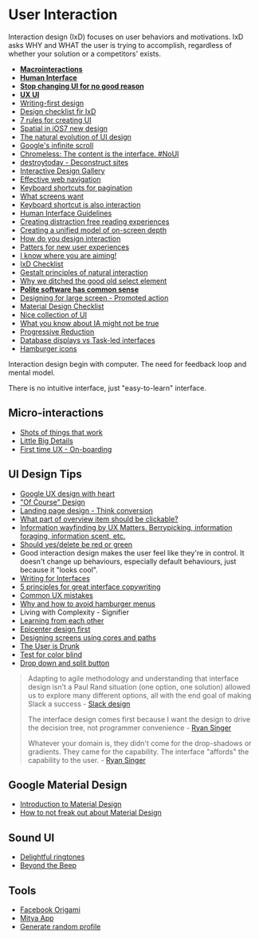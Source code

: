 # User Interaction

Interaction design (IxD) focuses on user behaviors and motivations. IxD asks WHY and WHAT the user is trying to accomplish, regardless of whether your solution or a competitors' exists.

* [**Macrointeractions**](https://medium.com/@mkruz/macrointeractions-f0a16eaaf593)
* [**Human Interface**](http://humanistinterface.com/)
* [**Stop changing UI for no good reason**](https://lobste.rs/s/kiq75p/stop_changing_uis_for_no_good_reason)
* [**UX UI**](http://designmodo.com/ux-ui/)
* [Writing-first design](https://signalvnoise.com/posts/3801-writing-first-design)
* [Design checklist fir IxD](https://medium.com/@tinkadoic/design-checklist-for-ixd-students-419dbbe1c1d3)
* [7 rules for creating UI](https://medium.com/@erikdkennedy/7-rules-for-creating-gorgeous-ui-part-1-559d4e805cda)
* [Spatial in iOS7 new design](http://www.quora.com/iOS-7/Is-the-new-Apple-iOS-7-look-an-improvement)
* [The natural evolution of UI design](https://medium.com/philosophy-logic/fe76f0355c75)
* [Google's infinite scroll](http://googlewebmastercentral.blogspot.sg/2014/02/infinite-scroll-search-friendly.html)
* [Chromeless: The content is the interface. #NoUI](http://designmind.frogdesign.com/blog/chromeless-the-content-is-the-interface.html)
* [destroytoday - Deconstruct sites](http://destroytoday.com/)
* [Interactive Design Gallery](http://interactive-design.co.il/)
* [Effective web navigation](http://www.uxbooth.com/articles/effective-presentation-of-a-websites-navigation/)
* [Keyboard shortcuts for pagination](http://osvaldas.info/keyboard-shortcuts-for-pagination)
* [What screens want](http://frankchimero.com/talks/what-screens-want/transcript/)
* [Keyboard shortcut is also interaction](http://spaceandtim.es/posts/the-invisible-interface)
* [Human Interface Guidelines](http://humaninterfaceguidelines.tumblr.com/)
* [Creating distraction free reading experiences](http://azumbrunnen.me/blog/creating-distraction-free-reading-experiences/)
* [Creating a unified model of on-screen depth](https://medium.com/@danerossenrode/a-unified-model-of-on-screen-depth-ae96561b6094)
* [How do you design interaction](http://www.smashingmagazine.com/2014/07/21/how-do-you-design-interaction/)
* [Patters for new user experiences](http://www.kryshiggins.com/patterns-for-new-user-experiences/)
* [I know where you are aiming!](https://medium.com/@cihadturhan/a-ux-idea-i-know-where-you-are-aiming-3e00d152afb2)
* [IxD Checklist](http://ixdchecklist.com/)
* [Gestalt principles of natural interaction](http://robots.thoughtbot.com/gestalt-principles)
* [Why we ditched the good old select element](https://medium.com/@mibosc/responsive-design-why-and-how-we-ditched-the-good-old-select-element-bc190d62eff5)
* [**Polite software has common sense**](https://medium.com/user-experience-design-1/taking-responsive-a-step-further-9f96737b9183)
* [Designing for large screen - Promoted action](http://www.lukew.com/ff/entry.asp?1927)
* [Material Design Checklist](http://android-developers.blogspot.co.uk/2014/10/material-design-on-android-checklist.html)
* [Nice collection of UI](http://www.unheap.com/section/user-interface/)
* [What you know about IA might not be true](http://boagworld.com/usability/think-know-information-architecture-might-true/)
* [Progressive Reduction](http://www.dtelepathy.com/blog/design/progressive-reduction-evolving-the-experience-for-your-most-frequent-users)
* [Database displays vs Task-led interfaces](http://daringfireball.net/2014/11/googles_app_aesthetic)
* [Hamburger icons](http://developer.telerik.com/featured/much-ado-hamburger-icons/)

Interaction design begin with computer. The need for feedback loop and mental model.

There is no intuitive interface, just "easy-to-learn" interface.

## Micro-interactions

* [Shots of things that work](http://thegodfounder.com/)
* [Little Big Details](http://littlebigdetails.com/)
* [First time UX - On-boarding](http://firsttimeux.tumblr.com/)

## UI Design Tips

* [Google UX design with heart](https://medium.com/ux-user-interface/c2b56d467913)
* ["Of Course" Design](https://medium.com/what-i-learned-building/ed6d5298ae0e)
* [Landing page design - Think conversion](http://webdesign.tutsplus.com/articles/how-to-become-a-conversion-centered-designer--cms-19664)
* [What part of overview item should be clickable?](http://ux.stackexchange.com/questions/53309/what-part-of-overview-item-should-be-clickable)
* [Information wayfinding by UX Matters. Berrypicking, information foraging, information scent, etc.](http://www.uxmatters.com/mt/archives/2014/03/information-wayfinding-part-3-designing-for-wayfinding-1.php)
* [Should yes/delete be red or green ](http://ux.stackexchange.com/questions/49991/should-yes-delete-it-be-red-or-green/)
* Good interaction design makes the user feel like they're in control. It doesn't change up behaviours, especially default behaviours, just because it "looks cool".
* [Writing for Interfaces](http://www.subtraction.com/2014/05/09/writing-for-interfaces/)
* [5 principles for great interface copywriting](http://www.gv.com/lib/5-principles-for-great-interface-copywriting)
* [Common UX mistakes](http://common-ux-mistakes.tumblr.com/)
* [Why and how to avoid hamburger menus](http://lmjabreu.com/post/why-and-how-to-avoid-hamburger-menus/)
* Living with Complexity - Signifier
* [Learning from each other](http://uxmag.com/articles/learning-from-each-other)
* [Epicenter design first](http://jordankoschei.com/interface-design-non-interface-designers/)
* [Designing screens using cores and paths](http://boxesandarrows.com/designing-screens-using-cores-and-paths/)
* [The User is Drunk](https://www.youtube.com/watch?v=r2CbbBLVaPk)
* [Test for color blind](http://blog.venn.lc/designing-for-the-color-blind/)
* [Drop down and split button](https://medium.com/designed-thought/drop-down-button-vs-split-button-f8e539fc0b78)

> Adapting to agile methodology and understanding that interface design isn't a Paul Rand situation (one option, one solution) allowed us to explore many different options, all with the end goal of making Slack a success - [Slack design](http://metalabdesign.com/projects/slack/)
>
> The interface design comes first because I want the design to drive the decision tree, not programmer convenience - [Ryan Singer](http://feltpresence.com/articles/16-managing-product-development-by-integrating-around-concerns)
>
> Whatever your domain is, they didn't come for the drop-shadows or gradients. They came for the capability. The interface "affords" the capability to the user. - [Ryan Singer](http://feltpresence.com/articles/18-ui-and-capability)

## Google Material Design

* [Introduction to Material Design](http://marketblog.envato.com/trends/introduction-material-design/)
* [How to not freak out about Material Design](https://medium.com/@xXxXxXxXxXam/how-to-not-freak-out-about-material-design-33cec7381b80)

## Sound UI

* [Delightful ringtones](http://unton.es/)
* [Beyond the Beep](http://beyondthebeep.tumblr.com/)

## Tools

* [Facebook Origami](http://facebook.github.io/origami/)
* [Mitya App](http://www.mitya-app.com/)
* [Generate random profile](http://www.designskilz.com/random-users/)